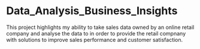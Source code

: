 # Data_Analysis_Business_Insights
This project  highlights my ability to take sales data owned by an online retail company and analyse the data to in order to provide the retail compnany with solutions to improve sales performance and customer satisfaction.
